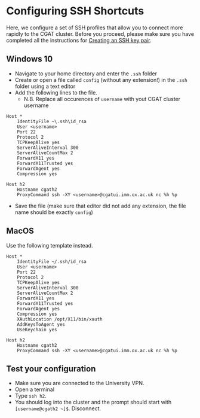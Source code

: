 # Configuring SSH Shortcuts


Here, we configure a set of SSH profiles that allow you to connect more rapidly to the CGAT cluster. Before you proceed, please make sure you have completed all the instructions for [Creating an SSH key pair](create_ssh_keypair.md).

## Windows 10

- Navigate to your home directory and enter the `.ssh` folder
- Create or open a file called `config` (without any extension!) in the `.ssh` folder using a text editor
- Add the following lines to the file.
  + N.B. Replace all occurences of `username` with yout CGAT cluster username
```
Host *
    IdentityFile ~\.ssh\id_rsa
    User <username>
    Port 22
    Protocol 2
    TCPKeepAlive yes
    ServerAliveInterval 300
    ServerAliveCountMax 2
    ForwardX11 yes
    ForwardX11Trusted yes
    ForwardAgent yes
    Compression yes

Host h2
    Hostname cgath2
    ProxyCommand ssh -XY <username>@cgatui.imm.ox.ac.uk nc %h %p
```
- Save the file (make sure that editor did not add any extension, the file name should be exactly `config`)


##  MacOS

Use the following template instead.

```
Host *
    IdentityFile ~/.ssh/id_rsa
    User <username>
    Port 22
    Protocol 2
    TCPKeepAlive yes
    ServerAliveInterval 300
    ServerAliveCountMax 2
    ForwardX11 yes
    ForwardX11Trusted yes
    ForwardAgent yes
    Compression yes
    XAuthLocation /opt/X11/bin/xauth
    AddKeysToAgent yes
    UseKeychain yes

Host h2
    Hostname cgath2
    ProxyCommand ssh -XY <username>@cgatui.imm.ox.ac.uk nc %h %p
```

## Test your configuration

- Make sure you are connected to the University VPN.
- Open a terminal
- Type `ssh h2`. 
- You should log into the cluster and the prompt should start with `[username@cgath2 ~]$`. Disconnect.
